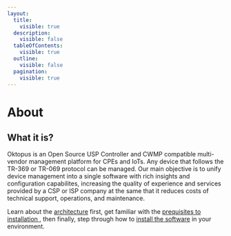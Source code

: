 ```yaml
---
layout:
  title:
    visible: true
  description:
    visible: false
  tableOfContents:
    visible: true
  outline:
    visible: false
  pagination:
    visible: true
---
```


# About

## What it is?

Oktopus is an Open Source USP Controller and CWMP compatible multi-vendor management platform for CPEs and IoTs. Any device that follows the TR-369 or TR-069 protocol can be managed. Our main objective is to unify device management into a single software with rich insights and configuration capabilites, increasing the quality of experience and services provided  by a CSP or ISP company at the same that it reduces costs of technical support, operations, and maintenance.

Learn about the [architecture](architecture-1/) first, get familiar with the [prequisites to installation](installation/)[ ](requirements/), then finally, step through how to [install the software](installation/) in your environment.
